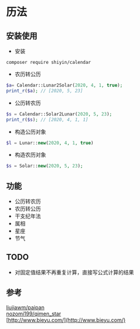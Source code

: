 # 历法

## 安装使用

  - 安装
  ```shell
  composer require shiyin/calendar
  ```

  - 农历转公历
  ```php
  $a= Calendar::Lunar2Solar(2020, 4, 1, true);
  print_r($a); // [2020, 5, 23]
  ```

  - 公历转农历
  ```php
  $s = Calendar::Solar2Lunar(2020, 5, 23);
  print_r($s); // [2020, 4, 1, 1]
  ```

  - 构造公历对象
  ```php
  $l = Lunar::new(2020, 4, 1, true)
  ```
  - 构造农历对象
  ```php
  $s = Solar::new(2020, 5, 23);
  ```

## 功能

  - 公历转农历
  - 农历转公历
  - 干支纪年法
  - 属相
  - 星座
  - 节气

## TODO

  - 对固定值结果不再重复计算，直接写公式计算的结果

## 参考

  [liujiawm/paipan](https://github.com/liujiawm/paipan)  
  [nozomi199/qimen_star](https://github.com/nozomi199/qimen_star)  
  [http://www.bieyu.com/](http://www.bieyu.com/)